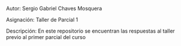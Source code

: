 Autor: Sergio Gabriel Chaves Mosquera

Asignación: Taller de Parcial 1

Descripción: En este repositorio se encuentran las respuestas al taller previo al primer parcial del curso
